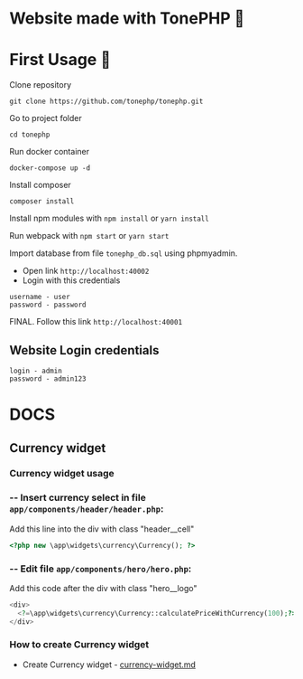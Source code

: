 # Website made with TonePHP 👋

# First Usage 🚀

Clone repository
```
git clone https://github.com/tonephp/tonephp.git
```

Go to project folder
```
cd tonephp
```

Run docker container
```
docker-compose up -d
```

Install composer
```
composer install
```

Install npm modules with `npm install` or `yarn install`

Run webpack with `npm start` or `yarn start`

Import database from file `tonephp_db.sql` using phpmyadmin.
- Open link `http://localhost:40002`
- Login with this credentials
```
username - user
password - password
```

FINAL. Follow this link `http://localhost:40001`

## Website Login credentials

```
login - admin
password - admin123
```

# DOCS

## Currency widget

### Currency widget usage

### -- Insert currency select in file `app/components/header/header.php`:

Add this line into the div with class "header__cell"
```php
<?php new \app\widgets\currency\Currency(); ?>
```
### -- Edit file `app/components/hero/hero.php`:

Add this code after the div with class "hero__logo"
```php
<div>
  <?=\app\widgets\currency\Currency::calculatePriceWithCurrency(100);?>
</div>
```


### How to create Currency widget

* Create Currency widget - [currency-widget.md](core/docs/currency-widget.md)
